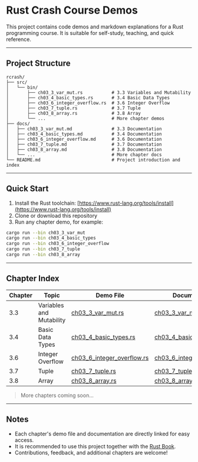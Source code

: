 # Rust Crash Course Demos

This project contains code demos and markdown explanations for a Rust programming course. It is suitable for self-study, teaching, and quick reference.

---

## Project Structure

```
rcrash/
├── src/
│   └── bin/
│       ├── ch03_3_var_mut.rs           # 3.3 Variables and Mutability
│       ├── ch03_4_basic_types.rs       # 3.4 Basic Data Types
│       ├── ch03_6_integer_overflow.rs  # 3.6 Integer Overflow
│       ├── ch03_7_tuple.rs             # 3.7 Tuple
│       ├── ch03_8_array.rs             # 3.8 Array
│       └── ...                         # More chapter demos
├── docs/
│   ├── ch03_3_var_mut.md               # 3.3 Documentation
│   ├── ch03_4_basic_types.md           # 3.4 Documentation
│   ├── ch03_6_integer_overflow.md      # 3.6 Documentation
│   ├── ch03_7_tuple.md                 # 3.7 Documentation
│   ├── ch03_8_array.md                 # 3.8 Documentation
│   └── ...                             # More chapter docs
└── README.md                           # Project introduction and index
```

---

## Quick Start

1. Install the Rust toolchain: [https://www.rust-lang.org/tools/install](https://www.rust-lang.org/tools/install)
2. Clone or download this repository
3. Run any chapter demo, for example:

```bash
cargo run --bin ch03_3_var_mut
cargo run --bin ch03_4_basic_types
cargo run --bin ch03_6_integer_overflow
cargo run --bin ch03_7_tuple
cargo run --bin ch03_8_array
```

---

## Chapter Index

| Chapter | Topic                   | Demo File                                                        | Documentation                                                      |
|---------|-------------------------|-------------------------------------------------------------------|--------------------------------------------------------------------|
| 3.3     | Variables and Mutability| [ch03_3_var_mut.rs](src/bin/ch03_3_var_mut.rs)                   | [ch03_3_var_mut.md](docs/ch03_3_var_mut.md)                        |
| 3.4     | Basic Data Types        | [ch03_4_basic_types.rs](src/bin/ch03_4_basic_types.rs)           | [ch03_4_basic_types.md](docs/ch03_4_basic_types.md)                |
| 3.6     | Integer Overflow        | [ch03_6_integer_overflow.rs](src/bin/ch03_6_integer_overflow.rs) | [ch03_6_integer_overflow.md](docs/ch03_6_integer_overflow.md)      |
| 3.7     | Tuple                   | [ch03_7_tuple.rs](src/bin/ch03_7_tuple.rs)                       | [ch03_7_tuple.md](docs/ch03_7_tuple.md)                            |
| 3.8     | Array                   | [ch03_8_array.rs](src/bin/ch03_8_array.rs)                       | [ch03_8_array.md](docs/ch03_8_array.md)                            |

> More chapters coming soon...

---

## Notes

- Each chapter's demo file and documentation are directly linked for easy access.
- It is recommended to use this project together with the [Rust Book](https://doc.rust-lang.org/book/).
- Contributions, feedback, and additional chapters are welcome!
